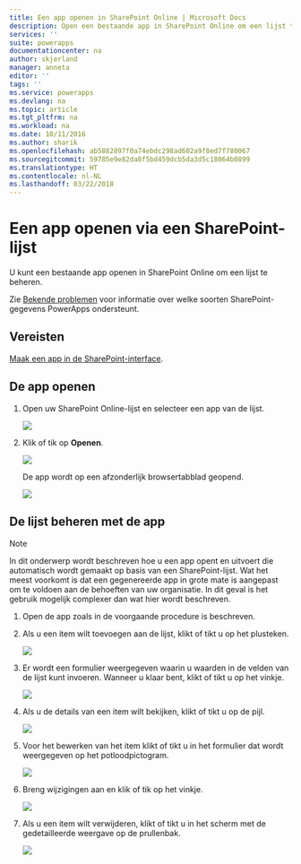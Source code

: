 ```yaml
---
title: Een app openen in SharePoint Online | Microsoft Docs
description: Open een bestaande app in SharePoint Online om een lijst te beheren.
services: ''
suite: powerapps
documentationcenter: na
author: skjerland
manager: anneta
editor: ''
tags: ''
ms.service: powerapps
ms.devlang: na
ms.topic: article
ms.tgt_pltfrm: na
ms.workload: na
ms.date: 10/11/2016
ms.author: sharik
ms.openlocfilehash: ab5882897f0a74ebdc298ad602a9f8ed7f780067
ms.sourcegitcommit: 59785e9e82da8f5bd459dcb5da3d5c18064b0899
ms.translationtype: HT
ms.contentlocale: nl-NL
ms.lasthandoff: 03/22/2018
---
```

# <a name="open-app-from-a-sharepoint-online-list"></a>Een app openen via een SharePoint-lijst
U kunt een bestaande app openen in SharePoint Online om een lijst te beheren.

Zie [Bekende problemen](../maker/canvas-apps/connections/connection-sharepoint-online.md#known-issues) voor informatie over welke soorten SharePoint-gegevens PowerApps ondersteunt.

## <a name="prerequisites"></a>Vereisten
[Maak een app in de SharePoint-interface](../maker/canvas-apps/generate-app-from-sharepoint-list-interface.md).

## <a name="open-the-app"></a>De app openen
1. Open uw SharePoint Online-lijst en selecteer een app van de lijst.
   
    ![](./media/open-app-embedded-in-sharepoint/view-list-updated.png)
2. Klik of tik op **Openen**.
   
    ![](./media/open-app-embedded-in-sharepoint/open-button-updated.png)
   
    De app wordt op een afzonderlijk browsertabblad geopend.
   
    ![](./media/open-app-embedded-in-sharepoint/separate-tab-updated.png)

## <a name="manage-the-list-using-the-app"></a>De lijst beheren met de app
> [!NOTE]
> In dit onderwerp wordt beschreven hoe u een app opent en uitvoert die automatisch wordt gemaakt op basis van een SharePoint-lijst. Wat het meest voorkomt is dat een gegenereerde app in grote mate is aangepast om te voldoen aan de behoeften van uw organisatie. In dit geval is het gebruik mogelijk complexer dan wat hier wordt beschreven.
> 
> 

1. Open de app zoals in de voorgaande procedure is beschreven.
2. Als u een item wilt toevoegen aan de lijst, klikt of tikt u op het plusteken.
   
    ![](./media/open-app-embedded-in-sharepoint/add-item.png)
3. Er wordt een formulier weergegeven waarin u waarden in de velden van de lijst kunt invoeren. Wanneer u klaar bent, klikt of tikt u op het vinkje.
   
    ![](./media/open-app-embedded-in-sharepoint/enter-item.png)
4. Als u de details van een item wilt bekijken, klikt of tikt u op de pijl.
   
    ![](./media/open-app-embedded-in-sharepoint/open-item.png)
5. Voor het bewerken van het item klikt of tikt u in het formulier dat wordt weergegeven op het potloodpictogram.
   
    ![](./media/open-app-embedded-in-sharepoint/view-item.png)
6. Breng wijzigingen aan en klik of tik op het vinkje.
   
    ![](./media/open-app-embedded-in-sharepoint/edit-item.png)
7. Als u een item wilt verwijderen, klikt of tikt u in het scherm met de gedetailleerde weergave op de prullenbak.
   
    ![](./media/open-app-embedded-in-sharepoint/delete-item.png)

